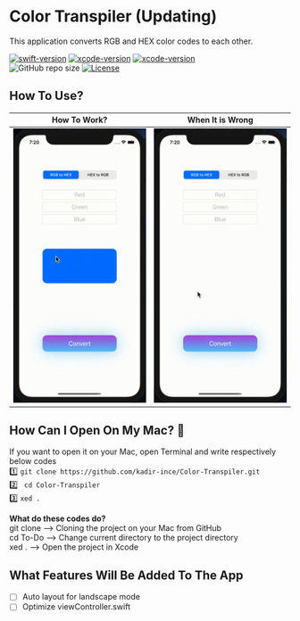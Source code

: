 # Color Transpiler (Updating)
This application converts RGB and HEX color codes to each other.

[![swift-version](https://img.shields.io/badge/swift-5-brightgreen.svg)](https://github.com/apple/swift) 
[![xcode-version](https://img.shields.io/badge/xcode-11-brightgreen)](https://developer.apple.com/xcode/) 
[![xcode-version](https://img.shields.io/badge/xcode-12%20beta-brightgreen)](https://developer.apple.com/xcode/) <br>
![GitHub repo size](https://img.shields.io/github/repo-size/kadir-ince/Color-Transpiler)
[![License](https://img.shields.io/badge/License-Apache%202.0-blue.svg)](https://opensource.org/licenses/Apache-2.0) <br>

## How To Use? 

  | How To Work? | When It is Wrong | 
  | ------------ | ------------- |
  | <img src="https://github.com/kadir-ince/Color-Transpiler/blob/master/Media/how-to-work.gif" width="300"  alt="how to working gif">             |<img src="https://github.com/kadir-ince/Color-Transpiler/blob/master/Media/when-it-wrong.gif" width="300" alt="how to working gif">               |
  
## How Can I Open On My Mac?  🔨
If you want to open it on your Mac, open Terminal and write respectively below codes
<br>
1️⃣ ``` git clone https://github.com/kadir-ince/Color-Transpiler.git ```  <br>
2️⃣ ``` cd Color-Transpiler``` <br>
3️⃣ ``` xed . ``` <br>

<b>What do these codes do?</b> <br>
git clone --> Cloning the project on your Mac from GitHub <br>
cd To-Do --> Change current directory to the project directory <br>
xed . --> Open the project in Xcode <br>


## What Features Will Be Added To The App
- [ ] Auto layout for landscape mode
- [ ] Optimize viewController.swift
